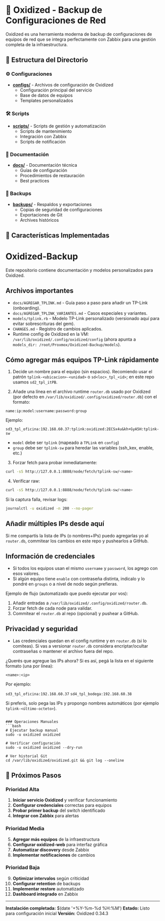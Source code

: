 # 🔄 Oxidized - Backup de Configuraciones de Red

Oxidized es una herramienta moderna de backup de configuraciones de equipos de red que se integra perfectamente con Zabbix para una gestión completa de la infraestructura.

## 📁 Estructura del Directorio

### ⚙️ Configuraciones
- **[configs/](configs/)** - Archivos de configuración de Oxidized
  - Configuración principal del servicio
  - Base de datos de equipos
  - Templates personalizados

### 🛠️ Scripts
- **[scripts/](scripts/)** - Scripts de gestión y automatización
  - Scripts de mantenimiento
  - Integración con Zabbix
  - Scripts de notificación

### 📖 Documentación
- **[docs/](docs/)** - Documentación técnica
  - Guías de configuración
  - Procedimientos de restauración
  - Best practices

### 💾 Backups
- **[backups/](backups/)** - Respaldos y exportaciones
  - Copias de seguridad de configuraciones
  - Exportaciones de Git
  - Archives históricos

## 🎯 Características Implementadas

Oxidized-Backup
===============

Este repositorio contiene documentación y modelos personalizados para Oxidized.

Archivos importantes
-------------------
- `docs/AGREGAR_TPLINK.md` - Guía paso a paso para añadir un TP-Link (onboarding).
- `docs/AGREGAR_TPLINK_VARIANTES.md` - Casos especiales y variantes.
- `models/tplink.rb` - Modelo TP-Link personalizado (versionado aquí para evitar sobrescrituras del gem).
- `CHANGES.md` - Registro de cambios aplicados.
- Runtime config de Oxidized en la VM: `/var/lib/oxidized/.config/oxidized/config` (ahora apunta a `models_dir: /root/Proxmox/Oxidized-Backup/models`).

Cómo agregar más equipos TP-Link rápidamente
-------------------------------------------
1) Decide un nombre para el equipo (sin espacios). Recomiendo usar el patrón `tplink-<ubicacion>-<unidad>` o `sd<loc>_tpl_<id>`; en este repo usamos `sd2_tpl_itPB`.

2) Añade una línea en el archivo runtime `router.db` usado por Oxidized (por defecto en `/var/lib/oxidized/.config/oxidized/router.db`) con el formato:

  `name:ip:model:username:password:group`

  Ejemplo:

  `sd3_tpl_oficina:192.168.60.37:tplink:oxidized:2ECSx4u&kh+GyA5H:tplink-sw`

  - `model` debe ser `tplink` (mapeado a `TPLink` en `config`)
  - `group` debe ser `tplink-sw` para heredar las variables (ssh_kex, enable, etc.)

3) Forzar fetch para probar inmediatamente:

```bash
curl -sS http://127.0.0.1:8888/node/fetch/tplink-sw/<name>
```

4) Verificar raw:

```bash
curl -sS http://127.0.0.1:8888/node/fetch/tplink-sw/<name>
```

Si la captura falla, revisar logs:

```bash
journalctl -u oxidized -n 200 --no-pager
```

Añadir múltiples IPs desde aquí
------------------------------
Si me compartís la lista de IPs (o nombres+IPs) puedo agregarlas yo al `router.db`, commitear los cambios en este repo y pushearlos a GitHub.

Información de credenciales
---------------------------
- Si todos los equipos usan el mismo `username` y `password`, los agrego con esos valores.
- Si algún equipo tiene `enable` con contraseña distinta, indicalo y lo pondré en `groups` o a nivel de nodo según prefieras.

Ejemplo de flujo (automatizado que puedo ejecutar por vos):
1. Añadir entradas a `/var/lib/oxidized/.config/oxidized/router.db`.
2. Forzar fetch de cada node para validar.
3. Commitear el `router.db` al repo (opcional) y pushear a GitHub.

Privacidad y seguridad
----------------------
- Las credenciales quedan en el config runtime y en `router.db` (si lo comiteas). Si vas a versionar `router.db` considera encriptar/ocultar contraseñas o mantener el archivo fuera del repo.

¿Querés que agregue las IPs ahora? Si es así, pegá la lista en el siguiente formato (una por línea):

`<name>:<ip>`

Por ejemplo:

`sd3_tpl_oficina:192.168.60.37`
`sd4_tpl_bodega:192.168.60.38`

Si preferís, solo pega las IPs y propongo nombres automáticos (por ejemplo `tplink-<último-octeto>`).
```

### Operaciones Manuales
```bash
# Ejecutar backup manual
sudo -u oxidized oxidized

# Verificar configuración
sudo -u oxidized oxidized --dry-run

# Ver historial Git
cd /var/lib/oxidized/oxidized.git && git log --oneline
```

## 🔧 Próximos Pasos

### Prioridad Alta
1. **Iniciar servicio Oxidized** y verificar funcionamiento
2. **Configurar credenciales** correctas para equipos
3. **Probar primer backup** del switch identificado
4. **Integrar con Zabbix** para alertas

### Prioridad Media
5. **Agregar más equipos** de la infraestructura
6. **Configurar oxidized-web** para interfaz gráfica
7. **Automatizar discovery** desde Zabbix
8. **Implementar notificaciones** de cambios

### Prioridad Baja
9. **Optimizar intervalos** según criticidad
10. **Configurar retention** de backups
11. **Implementar restore** automatizado
12. **Dashboard integrado** en Zabbix

---

**Instalación completada:** $(date '+%Y-%m-%d %H:%M')
**Estado:** Listo para configuración inicial
**Versión:** Oxidized 0.34.3

